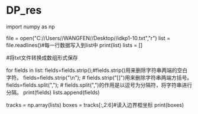 # DP_res

import numpy as np

file = open("C://Users//WANGFEN//Desktop//idkp1-10.txt","r")
list = file.readlines()#每一行数据写入到list中
print(list)
lists = []

#将txt文件转换成数组形式保存

for fields in list:
    fields=fields.strip();#fields.strip()用来删除字符串两端的空白字符。
    fields=fields.strip("\n");    # fields.strip("[]")用来删除字符串两端方括号。
    fields=fields.split(","); # fields.split(",")的作用是以逗号为分隔符，将字符串进行分隔。
    print(fields)
    lists.append(fields)

tracks = np.array(lists)
boxes = tracks[:,2:6]#读入边界框坐标
print(boxes)
 
